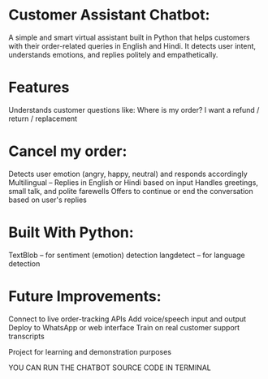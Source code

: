 # Customer Assistant Chatbot:
 A simple and smart virtual assistant built in Python that helps customers with their order-related queries in English and Hindi. It detects user intent, understands          emotions, and replies politely and empathetically.

# Features
   Understands customer questions like:
   Where is my order?
   I want a refund / return / replacement

# Cancel my order:
   Detects user emotion (angry, happy, neutral) and responds accordingly
   Multilingual – Replies in English or Hindi based on input
   Handles greetings, small talk, and polite farewells
   Offers to continue or end the conversation based on user's replies

# Built With Python:
   TextBlob – for sentiment (emotion) detection
   langdetect – for language detection

# Future Improvements:
   Connect to live order-tracking APIs
   Add voice/speech input and output
   Deploy to WhatsApp or web interface
   Train on real customer support transcripts


Project for learning and demonstration purposes

YOU CAN RUN THE CHATBOT SOURCE CODE IN TERMINAL
